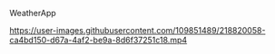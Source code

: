 WeatherApp




https://user-images.githubusercontent.com/109851489/218820058-ca4bd150-d67a-4af2-be9a-8d6f37251c18.mp4


